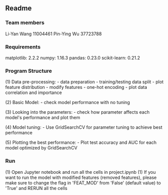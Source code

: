 ## Readme

### Team members
Li-Yan Wang 11004461
Pin-Ying Wu 37723788


### Requirements
matplotlib: 2.2.2
numpy: 1.16.3
pandas: 0.23.0
scikit-learn: 0.21.2


### Program Structure
(1) Data pre-processing: 
	- data preparation
	- training/testing data split
	- plot feature distribution
	- modify features
	- one-hot encoding
	- plot data correlation and importance
	
(2) Basic Model: 
	- check model performance with no tuning
	
(3) Looking into the parameters:
	- check how parameter affects each model's performance and plot them
	
(4) Model tuning:
	- Use GridSearchCV for parameter tuning to achieve best performance
	
(5) Plotting the best performance:
	- Plot test accuracy and AUC for each model optimized by GridSearchCV


### Run
(1) Open Jupyter notebook and run all the cells in project.ipynb
(1) If you want to run the model with modified features (removed features), please make sure to change the flag in 'FEAT_MOD' from 'False' (default value) to 'True' and RERUN all the cells 